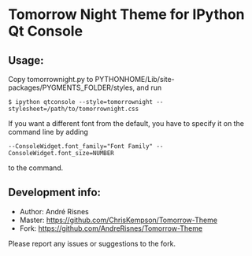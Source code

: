 ﻿# Tomorrow Night Theme for IPython Qt Console 

## Usage:

Copy tomorrownight.py to PYTHONHOME/Lib/site-packages/PYGMENTS_FOLDER/styles, and run

    $ ipython qtconsole --style=tomorrownight --stylesheet=/path/to/tomorrownight.css

If you want a different font from the default, you have to specify it on the command
line by adding

    --ConsoleWidget.font_family="Font Family" --ConsoleWidget.font_size=NUMBER
    
to the command.

## Development info:

* Author: André Risnes
* Master: https://github.com/ChrisKempson/Tomorrow-Theme
* Fork: https://github.com/AndreRisnes/Tomorrow-Theme

Please report any issues or suggestions to the fork.